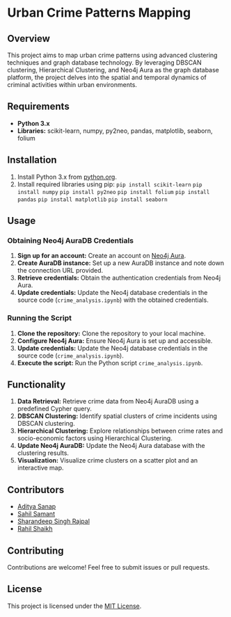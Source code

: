 # Urban Crime Patterns Mapping

## Overview

This project aims to map urban crime patterns using advanced clustering techniques and graph database technology. By leveraging DBSCAN clustering, Hierarchical Clustering, and Neo4j Aura as the graph database platform, the project delves into the spatial and temporal dynamics of criminal activities within urban environments.

## Requirements

- **Python 3.x**
- **Libraries:** scikit-learn, numpy, py2neo, pandas, matplotlib, seaborn, folium

## Installation

1. Install Python 3.x from [python.org](https://www.python.org/downloads/).
2. Install required libraries using pip:
```pip install scikit-learn```
```pip install numpy```
```pip install py2neo```
```pip install folium```
```pip install pandas```
```pip install matplotlib```
```pip install seaborn```

## Usage

### Obtaining Neo4j AuraDB Credentials

1. **Sign up for an account:** Create an account on [Neo4j Aura](https://neo4j.com/cloud/aura/).
2. **Create AuraDB instance:** Set up a new AuraDB instance and note down the connection URL provided.
3. **Retrieve credentials:** Obtain the authentication credentials from Neo4j Aura.
4. **Update credentials:** Update the Neo4j database credentials in the source code (`crime_analysis.ipynb`) with the obtained credentials.

### Running the Script

1. **Clone the repository:** Clone the repository to your local machine.
2. **Configure Neo4j Aura:** Ensure Neo4j Aura is set up and accessible.
3. **Update credentials:** Update the Neo4j database credentials in the source code (`crime_analysis.ipynb`).
4. **Execute the script:** Run the Python script `crime_analysis.ipynb`.

## Functionality

1. **Data Retrieval:** Retrieve crime data from Neo4j AuraDB using a predefined Cypher query.
2. **DBSCAN Clustering:** Identify spatial clusters of crime incidents using DBSCAN clustering.
3. **Hierarchical Clustering:** Explore relationships between crime rates and socio-economic factors using Hierarchical Clustering.
4. **Update Neo4j AuraDB:** Update the Neo4j Aura database with the clustering results.
5. **Visualization:** Visualize crime clusters on a scatter plot and an interactive map.

## Contributors

- [Aditya Sanap](https://github.com/AdityaSanap1821)
- [Sahil Samant](https://github.com/sahilsamant01)
- [Sharandeep Singh Rajpal](https://github.com/DemonKing680)
- [Rahil Shaikh](https://github.com/Rahil0296)

## Contributing

Contributions are welcome! Feel free to submit issues or pull requests.

## License

This project is licensed under the [MIT License](LICENSE).

